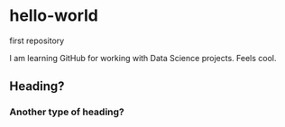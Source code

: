 # hello-world
first repository

I am learning GitHub for working with Data Science projects. Feels cool.

## Heading?
### Another type of heading?
